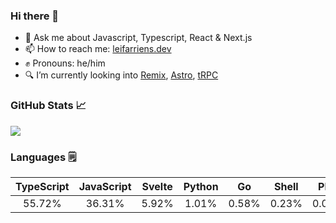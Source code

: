 ### Hi there 👋

- 💬 Ask me about Javascript, Typescript, React & Next.js
- 📫 How to reach me: [leifarriens.dev](https://leifarriens.dev)
- ✊ Pronouns: he/him
- 🔍 I’m currently looking into [Remix](https://remix.run), [Astro](https://astro.build), [tRPC](https://trpc.io/)

### GitHub Stats 📈

<picture>
    <source
      srcset="https://github-readme-stats-rosy-psi.vercel.app/api?username=leifarriens&show_icons=true&hide_title=true&hide_rank=true&count_private=true&disable_animations=true&theme=github_dark"
      media="(prefers-color-scheme: dark)"
    />
    <source
      srcset="https://github-readme-stats-rosy-psi.vercel.app/api?username=leifarriens&show_icons=true&hide_title=true&hide_rank=true&count_private=true&disable_animations=true"
      media="(prefers-color-scheme: light), (prefers-color-scheme: no-preference)"
    />
    <img src="https://github-readme-stats-rosy-psi.vercel.app/api?username=leifarriens&show_icons=true&hide_title=true&hide_rank=true&count_private=true&disable_animations=true" />
  </picture>

### Languages 🗒️

|TypeScript|JavaScript|Svelte|Python|Go|Shell|PHP|Vue|Rust|Dockerfile|
|:---:|:---:|:---:|:---:|:---:|:---:|:---:|:---:|:---:|:---:|
|55.72%|36.31%|5.92%|1.01%|0.58%|0.23%|0.08%|0.07%|0.05%|0.01%|
